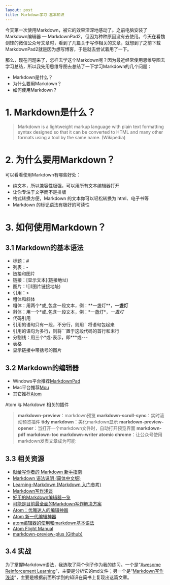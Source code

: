 ```yaml
---
layout: post
title: Markdown学习-基本知识
---
```


今天第一次使用Markdown，被它的效果深深地感动了。之前电脑安装了Markdown编辑器 — MarkdownPad2，但因为种种原因没有去使用。今天在看魏剑锋的微信公众号文章时，看到了几篇关于写作相关的文章，就想到了之前下载MarkdownPad2就是因为想写博客，于是就去尝试着用了一下。

那么，现在问题来了，怎样去学这个Markdown呢？因为最近经常使用思维导图去学习总结，所以我先用思维导图去总结了一下学习Markdown的几个问题：
- Markdown是什么？
- 为什么要用Markdown？
- 如何使用Markdown？

# 1. Markdown是什么？
> Markdown is a lightweight markup language with plain text formatting syntax designed so that it can be converted to HTML and many other formats using a tool by the same name. (Wikipedia)

# 2. 为什么要用Markdown？
可以看看使用Markdown有哪些好处：
- 纯文本，所以兼容性极强，可以用所有文本编辑器打开
- 让你专注于文字而不是排版
- 格式转换方便，Markdown 的文本你可以轻松转换为 html、电子书等
- Markdown 的标记语法有极好的可读性

# 3. 如何使用Markdown？
## 3.1 Markdown的基本语法
- 标题：#
- 列表：-
- 链接和图片
 - 链接：\[显示文本](链接地址)
 - 图片：\!\[](图片链接地址)
- 引用：>
- 粗体和斜体
 - 粗体：用两个\*或_包含一段文本，例：\*\*一盏灯\*\*，__一盏灯__
 - 斜体：用一个\*或_包含一段文本，例：\*一盏灯\*，_一盏灯_
- 代码引用
 - 引用的语句只有一段，不分行，则用 ` 将语句包起来
 - 引用的语句为多行，则将```置于这段代码的首行和末行
- 分割线：用三个\*或-表示，即\***或---
- 表格
- 显示链接中带括号的图片

## 3.2 Markdown的编辑器
- Windows平台推荐[MarkdownPad](http://markdownpad.com/)
- Mac平台推荐[Mou](http://mouapp.com/)
- 其它推荐[Atom](https://atom.io/)

Atom 与 Markdown 相关的插件
> **markdown-preview**：markdown预览
> **markdown-scroll-sync**：实时滚动预览插件
> **tidy markdown**：美化markdown显示
>**markdown-preview-opener**：当打开一个markdown文件时，自动打开预览界面
> **markdown-pdf**
> **markdown-toc**
> **markdown-writer**
> **atomic chrome**：让公众号使用markdown发表文章成为可能


## 3.3 相关资源
- [献给写作者的 Markdown 新手指南](http://www.jianshu.com/p/q81RER/)
- [Markdown 语法说明 (简体中文版)](http://wowubuntu.com/markdown/)
- [Learning-Markdown (Markdown 入门参考)](http://xianbai.me/learn-md/index.html)
- [Markdown写作浅谈](http://www.jianshu.com/p/PpDNMG)
- [好用的Markdown编辑器一览](http://www.williamlong.info/archives/4319.html)
- [可能是目前最全面的Markdown写作解决方案](https://zhuanlan.zhihu.com/p/21694467)
- [Atom：优雅迷人的编辑神器](http://www.jianshu.com/p/b4c8479cfaa5)
- [Atom 新一代编辑神器](http://www.jianshu.com/p/eda116972d70)
- [atom编辑器的使用和markdown基本语法](http://www.jianshu.com/p/f3fd881548ad)
- [Atom Flight Manual](http://flight-manual.atom.io/getting-started/sections/why-atom/)
- [markdown-preview-plus (Github)](https://github.com/Galadirith/markdown-preview-plus)

## 3.4 实战
为了掌握Markdown语法，我选取了两个例子作为我的练习。一个是“[Awesome Reinforcement Learning](https://github.com/aikorea/awesome-rl)”，主要是分析它的md文件；另一个是“[Markdown写作浅谈](http://www.jianshu.com/p/PpDNMG)”，主要是根据前面所学到的知识在简书上复现出这篇文章。
